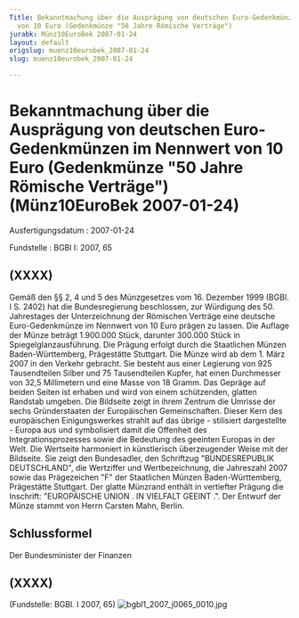 ```yaml
---
Title: Bekanntmachung über die Ausprägung von deutschen Euro-Gedenkmünzen im  Nennwert
  von 10 Euro (Gedenkmünze "50 Jahre Römische Verträge")
jurabk: Münz10EuroBek 2007-01-24
layout: default
origslug: muenz10eurobek_2007-01-24
slug: muenz10eurobek_2007-01-24

---
```


# Bekanntmachung über die Ausprägung von deutschen Euro-Gedenkmünzen im  Nennwert von 10 Euro (Gedenkmünze "50 Jahre Römische Verträge") (Münz10EuroBek 2007-01-24)

Ausfertigungsdatum
:   2007-01-24

Fundstelle
:   BGBl I: 2007, 65



## (XXXX)

Gemäß den §§ 2, 4 und 5 des Münzgesetzes vom 16. Dezember 1999 (BGBl.
I S. 2402) hat die Bundesregierung beschlossen, zur Würdigung des 50.
Jahrestages der Unterzeichnung der Römischen Verträge eine deutsche
Euro-Gedenkmünze im Nennwert von 10 Euro prägen zu lassen.
Die Auflage der Münze beträgt 1.900.000 Stück, darunter 300.000 Stück
in Spiegelglanzausführung. Die Prägung erfolgt durch die Staatlichen
Münzen Baden-Württemberg, Prägestätte Stuttgart.
Die Münze wird ab dem 1. März 2007 in den Verkehr gebracht. Sie
besteht aus einer Legierung von 925 Tausendteilen Silber und 75
Tausendteilen Kupfer, hat einen Durchmesser von 32,5 Millimetern und
eine Masse von 18 Gramm. Das Gepräge auf beiden Seiten ist erhaben und
wird von einem schützenden, glatten Randstab umgeben.
Die Bildseite zeigt in ihrem Zentrum die Umrisse der sechs
Gründerstaaten der Europäischen Gemeinschaften. Dieser Kern des
europäischen Einigungswerkes strahlt auf das übrige - stilisiert
dargestellte - Europa aus und symbolisiert damit die Offenheit des
Integrationsprozesses sowie die Bedeutung des geeinten Europas in der
Welt.
Die Wertseite harmoniert in künstlerisch überzeugender Weise mit der
Bildseite. Sie zeigt den Bundesadler, den Schriftzug "BUNDESREPUBLIK
DEUTSCHLAND", die Wertziffer und Wertbezeichnung, die Jahreszahl 2007
sowie das Prägezeichen "F" der Staatlichen Münzen Baden-Württemberg,
Prägestätte Stuttgart.
Der glatte Münzrand enthält in vertiefter Prägung die Inschrift:
"EUROPÄISCHE UNION . IN VIELFALT GEEINT .".
Der Entwurf der Münze stammt von Herrn Carsten Mahn, Berlin.


## Schlussformel

Der Bundesminister der Finanzen


## (XXXX)

(Fundstelle: BGBl. I 2007, 65)
![bgbl1_2007_j0065_0010.jpg](bgbl1_2007_j0065_0010.jpg)
